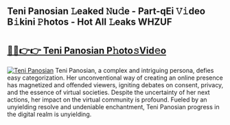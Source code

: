 ## Teni Panosian 𝙻eaked 𝙽u𝚍e - Part-qEi 𝚅𝚒deo B𝚒kini 𝙿hotos - Hot All 𝙻eaks WHZUF

# <h2><a href="http://ld3jen.urlbe.top/?page=Teni+Panosian">🔗🔗👉👉 Teni Panosian P𝚑oto𝚜Vid𝚎o</a></h2>

[![Teni Panosian](https://i.imgur.com/eBuTRDB.gif)](http://ld3jen.urlbe.top/?page=Teni+Panosian)
Teni Panosian, a complex and intriguing persona, defies easy categorization. Her unconventional way of creating an online presence has magnetized and offended viewers, igniting debates on consent, privacy, and the essence of virtual societies. Despite the uncertainty of her next actions, her impact on the virtual community is profound. Fueled by an unyielding resolve and undeniable enchantment, Teni Panosian progress in the digital realm is unyielding.
